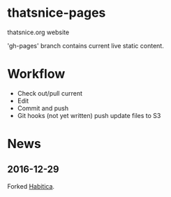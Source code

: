 # thatsnice-pages
thatsnice.org website

'gh-pages' branch contains current live static content.

# Workflow

  - Check out/pull current
  - Edit
  - Commit and push
  - Git hooks (not yet written) push update files to S3

# News

## 2016-12-29

Forked [Habitica](https://github.com/HabitRPG/habitica).
